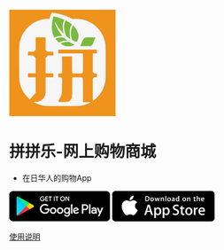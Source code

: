 ![logo](images/logo.png)

# 拼拼乐-网上购物商城
- 在日华人的购物App


[![Android](./images/google.png)](https://play.google.com/store/apps/details?id=shop.pinpinle.app)
[![IOS](./images/appstore.png)](https://apps.apple.com/jp/app/拼拼乐-网上购物商城/id1518220606)

[使用说明](./README.md)